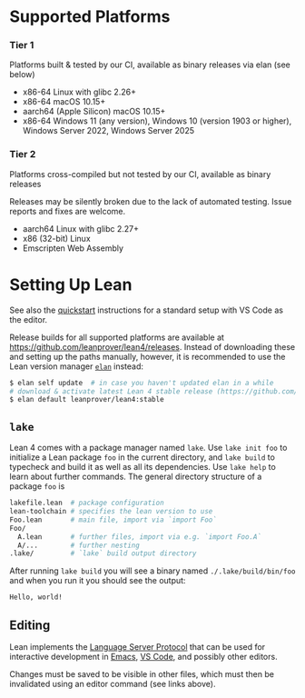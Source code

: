 # Supported Platforms

### Tier 1

Platforms built & tested by our CI, available as binary releases via elan (see below)

* x86-64 Linux with glibc 2.26+
* x86-64 macOS 10.15+
* aarch64 (Apple Silicon) macOS 10.15+
* x86-64 Windows 11 (any version), Windows 10 (version 1903 or higher), Windows Server 2022, Windows Server 2025

### Tier 2

Platforms cross-compiled but not tested by our CI, available as binary releases

Releases may be silently broken due to the lack of automated testing.
Issue reports and fixes are welcome.

* aarch64 Linux with glibc 2.27+
* x86 (32-bit) Linux
* Emscripten Web Assembly

<!--
### Tier 3

Platforms that are known to work from manual testing, but do not come with CI or official releases
-->

# Setting Up Lean

See also the [quickstart](./quickstart.md) instructions for a standard setup with VS Code as the editor.

Release builds for all supported platforms are available at <https://github.com/leanprover/lean4/releases>.
Instead of downloading these and setting up the paths manually, however, it is recommended to use the Lean version manager [`elan`](https://github.com/leanprover/elan) instead:
```sh
$ elan self update  # in case you haven't updated elan in a while
# download & activate latest Lean 4 stable release (https://github.com/leanprover/lean4/releases)
$ elan default leanprover/lean4:stable
```

## `lake`

Lean 4 comes with a package manager named `lake`.
Use `lake init foo` to initialize a Lean package `foo` in the current directory, and `lake build` to typecheck and build it as well as all its dependencies. Use `lake help` to learn about further commands.
The general directory structure of a package `foo` is
```sh
lakefile.lean  # package configuration
lean-toolchain # specifies the lean version to use
Foo.lean       # main file, import via `import Foo`
Foo/
  A.lean       # further files, import via e.g. `import Foo.A`
  A/...        # further nesting
.lake/         # `lake` build output directory
```

After running `lake build` you will see a binary named `./.lake/build/bin/foo` and when you run it you should see the output:
```
Hello, world!
```

## Editing

Lean implements the [Language Server Protocol](https://microsoft.github.io/language-server-protocol/) that can be used for interactive development in [Emacs](https://github.com/leanprover/lean4-mode), [VS Code](https://github.com/leanprover-community/vscode-lean4), and possibly other editors.

Changes must be saved to be visible in other files, which must then be invalidated using an editor command (see links above).
